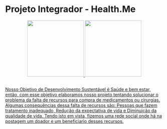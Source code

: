 #  Projeto Integrador - Health.Me

  <div align="center">
    <a href="https://brazil.generation.org">
    <img height="180em" src="https://media.discordapp.net/attachments/993651741293805629/1013149766835777757/8010b1b6-32bc-4dd4-bc11-a4a607c9974c.png" />
    <img height="180em" src="https://cdn.discordapp.com/attachments/1006906908415901808/1034078103439417344/Health.me__1_-removebg-preview.png" />
  </div>

##

Nosso Objetivo de Desenvolvimento Sustentável é Saúde e bem estar, então, com esse objetivo elaboramos nosso projeto tentando solucionar o problema da falta de recursos para compra de medicamentos ou cirurgias. Algumas consequências dessa falta de recursos são: Pessoas que fazem tratamento inadequado, Redução da expectativa de vida e Diminuição da qualidade de vida.
Tendo isto em vista, fizemos uma rede social onde há na postagem um doador e um beneficiario desses recursos.
